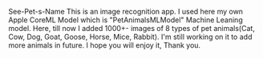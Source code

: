 See-Pet-s-Name
This is an image recognition app. I used here my own Apple CoreML Model which is "PetAnimalsMLModel" Machine Leaning model. Here, till now I added 1000+- images of 8 types of pet animals(Cat, Cow, Dog, Goat, Goose, Horse, Mice, Rabbit). I'm still working on it to add more animals in future. I hope you will enjoy it, Thank you.
